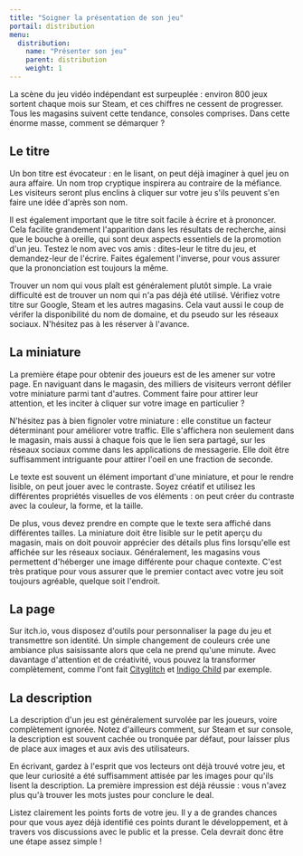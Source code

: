 ```yaml
---
title: "Soigner la présentation de son jeu"
portail: distribution
menu:
  distribution:
    name: "Présenter son jeu"
    parent: distribution
    weight: 1
---
```


La scène du jeu vidéo indépendant est surpeuplée : environ 800 jeux sortent chaque mois sur Steam, et ces chiffres ne cessent de progresser. Tous les magasins suivent cette tendance, consoles comprises. Dans cette énorme masse, comment se démarquer ?

## Le titre

Un bon titre est évocateur : en le lisant, on peut déjà imaginer à quel jeu on aura affaire. Un nom trop cryptique inspirera au contraire de la méfiance. Les visiteurs seront plus enclins à cliquer sur votre jeu s'ils peuvent s'en faire une idée d'après son nom.

Il est également important que le titre soit facile à écrire et à prononcer. Cela facilite grandement l'apparition dans les résultats de recherche, ainsi que le bouche à oreille, qui sont deux aspects essentiels de la promotion d'un jeu. Testez le nom avec vos amis : dites-leur le titre du jeu, et demandez-leur de l'écrire. Faites également l'inverse, pour vous assurer que la prononciation est toujours la même.

Trouver un nom qui vous plaît est généralement plutôt simple. La vraie difficulté est de trouver un nom qui n'a pas déjà été utilisé. Vérifiez votre titre sur Google, Steam et les autres magasins. Cela vaut aussi le coup de vérifer la disponibilité du nom de domaine, et du pseudo sur les réseaux sociaux. N'hésitez pas à les réserver à l'avance.

## La miniature

La première étape pour obtenir des joueurs est de les amener sur votre page. En naviguant dans le magasin, des milliers de visiteurs verront défiler votre miniature parmi tant d'autres. Comment faire pour attirer leur attention, et les inciter à cliquer sur votre image en particulier ?

N'hésitez pas à bien fignoler votre miniature : elle constitue un facteur déterminant pour améliorer votre traffic. Elle s'affichera non seulement dans le magasin, mais aussi à chaque fois que le lien sera partagé, sur les réseaux sociaux comme dans les applications de messagerie. Elle doit être suffisamment intriguante pour attirer l'oeil en une fraction de seconde.

Le texte est souvent un élément important d'une miniature, et pour le rendre lisible, on peut jouer avec le contraste. Soyez créatif et utilisez les différentes propriétés visuelles de vos éléments : on peut créer du contraste avec la couleur, la forme, et la taille.

De plus, vous devez prendre en compte que le texte sera affiché dans différentes tailles. La miniature doit être lisible sur le petit aperçu du magasin, mais on doit pouvoir apprécier des détails plus fins lorsqu'elle est affichée sur les réseaux sociaux. Généralement, les magasins vous permettent d'héberger une image différente pour chaque contexte. C'est très pratique pour vous assurer que le premier contact avec votre jeu soit toujours agréable, quelque soit l'endroit.

## La page

Sur itch.io, vous disposez d'outils pour personnaliser la page du jeu et transmettre son identité. Un simple changement de couleurs crée une ambiance plus saisissante alors que cela ne prend qu'une minute. Avec davantage d'attention et de créativité, vous pouvez la transformer complètement, comme l'ont fait [Cityglitch](https://mindfungus.itch.io/cityglitch) et [Indigo Child](https://metkis.itch.io/indigo-child) par exemple.

## La description

La description d'un jeu est généralement survolée par les joueurs, voire complètement ignorée. Notez d'ailleurs comment, sur Steam et sur console, la description est souvent cachée ou tronquée par défaut, pour laisser plus de place aux images et aux avis des utilisateurs.

En écrivant, gardez à l'esprit que vos lecteurs ont déjà trouvé votre jeu, et que leur curiosité a été suffisamment attisée par les images pour qu'ils lisent la description. La première impression est déjà réussie : vous n'avez plus qu'à trouver les mots justes pour conclure le deal.

Listez clairement les points forts de votre jeu. Il y a de grandes chances pour que vous ayez déjà identifié ces points durant le développement, et à travers vos discussions avec le public et la presse. Cela devrait donc être une étape assez simple !